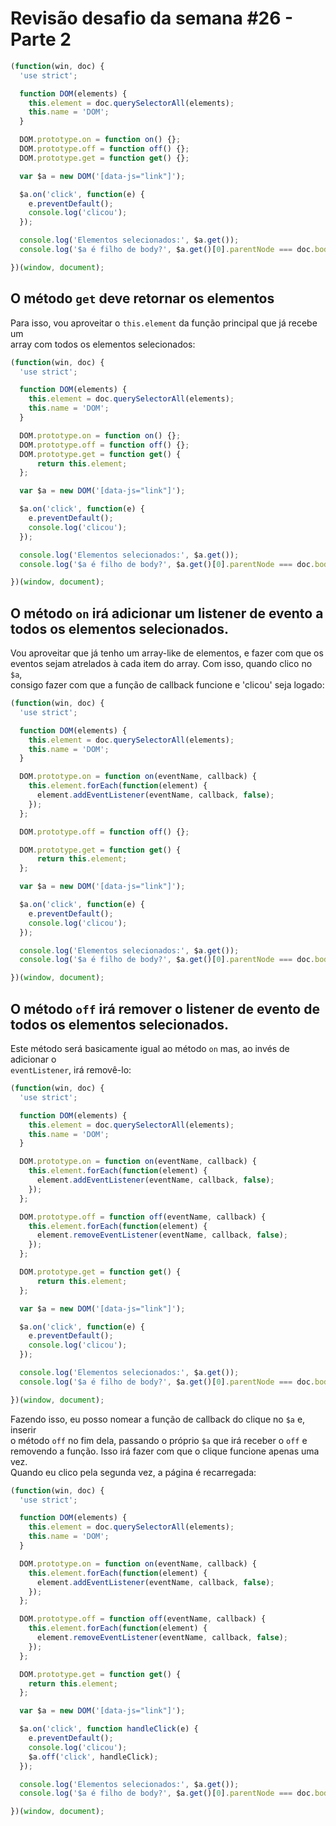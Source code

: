 # Revisão desafio da semana #26 - Parte 2

```JAVASCRIPT
(function(win, doc) {
  'use strict';

  function DOM(elements) {
    this.element = doc.querySelectorAll(elements);
    this.name = 'DOM';
  }

  DOM.prototype.on = function on() {};
  DOM.prototype.off = function off() {};
  DOM.prototype.get = function get() {};

  var $a = new DOM('[data-js="link"]');

  $a.on('click', function(e) {
    e.preventDefault();
    console.log('clicou');
  });

  console.log('Elementos selecionados:', $a.get());
  console.log('$a é filho de body?', $a.get()[0].parentNode === doc.body);

})(window, document);
```

## O método `get` deve retornar os elementos  
Para isso, vou aproveitar o `this.element` da função principal que já recebe um  
array com todos os elementos selecionados:  

```JAVASCRIPT
(function(win, doc) {
  'use strict';

  function DOM(elements) {
    this.element = doc.querySelectorAll(elements);
    this.name = 'DOM';
  }

  DOM.prototype.on = function on() {};
  DOM.prototype.off = function off() {};
  DOM.prototype.get = function get() {
      return this.element;
  };

  var $a = new DOM('[data-js="link"]');

  $a.on('click', function(e) {
    e.preventDefault();
    console.log('clicou');
  });

  console.log('Elementos selecionados:', $a.get());
  console.log('$a é filho de body?', $a.get()[0].parentNode === doc.body);

})(window, document);
```

## O método `on` irá adicionar um listener de evento a todos os elementos selecionados.  
Vou aproveitar que já tenho um array-like de elementos, e fazer com que os  
eventos sejam atrelados à cada item do array. Com isso, quando clico no `$a`,  
consigo fazer com que a função de callback funcione e 'clicou' seja logado:  

```JAVASCRIPT
(function(win, doc) {
  'use strict';

  function DOM(elements) {
    this.element = doc.querySelectorAll(elements);
    this.name = 'DOM';
  }

  DOM.prototype.on = function on(eventName, callback) {
    this.element.forEach(function(element) {
      element.addEventListener(eventName, callback, false);
    });
  };

  DOM.prototype.off = function off() {};

  DOM.prototype.get = function get() {
      return this.element;
  };

  var $a = new DOM('[data-js="link"]');

  $a.on('click', function(e) {
    e.preventDefault();
    console.log('clicou');
  });

  console.log('Elementos selecionados:', $a.get());
  console.log('$a é filho de body?', $a.get()[0].parentNode === doc.body);

})(window, document);
```

## O método `off` irá remover o listener de evento de todos os elementos selecionados.
Este método será basicamente igual ao método `on` mas, ao invés de adicionar o  
`eventListener`, irá removê-lo:  

```JAVASCRIPT
(function(win, doc) {
  'use strict';

  function DOM(elements) {
    this.element = doc.querySelectorAll(elements);
    this.name = 'DOM';
  }

  DOM.prototype.on = function on(eventName, callback) {
    this.element.forEach(function(element) {
      element.addEventListener(eventName, callback, false);
    });
  };

  DOM.prototype.off = function off(eventName, callback) {
    this.element.forEach(function(element) {
      element.removeEventListener(eventName, callback, false);
    });
  };

  DOM.prototype.get = function get() {
      return this.element;
  };

  var $a = new DOM('[data-js="link"]');

  $a.on('click', function(e) {
    e.preventDefault();
    console.log('clicou');
  });

  console.log('Elementos selecionados:', $a.get());
  console.log('$a é filho de body?', $a.get()[0].parentNode === doc.body);

})(window, document);
```

Fazendo isso, eu posso nomear a função de callback do clique no `$a` e, inserir  
o método `off` no fim dela, passando o próprio `$a` que irá receber o `off` e  
removendo a função. Isso irá fazer com que o clique funcione apenas uma vez.  
Quando eu clico pela segunda vez, a página é recarregada:  

```JAVASCRIPT
(function(win, doc) {
  'use strict';

  function DOM(elements) {
    this.element = doc.querySelectorAll(elements);
    this.name = 'DOM';
  }

  DOM.prototype.on = function on(eventName, callback) {
    this.element.forEach(function(element) {
      element.addEventListener(eventName, callback, false);
    });
  };

  DOM.prototype.off = function off(eventName, callback) {
    this.element.forEach(function(element) {
      element.removeEventListener(eventName, callback, false);
    });
  };

  DOM.prototype.get = function get() {
    return this.element;
  };

  var $a = new DOM('[data-js="link"]');

  $a.on('click', function handleClick(e) {
    e.preventDefault();
    console.log('clicou');
    $a.off('click', handleClick);
  });

  console.log('Elementos selecionados:', $a.get());
  console.log('$a é filho de body?', $a.get()[0].parentNode === doc.body);

})(window, document);
```

